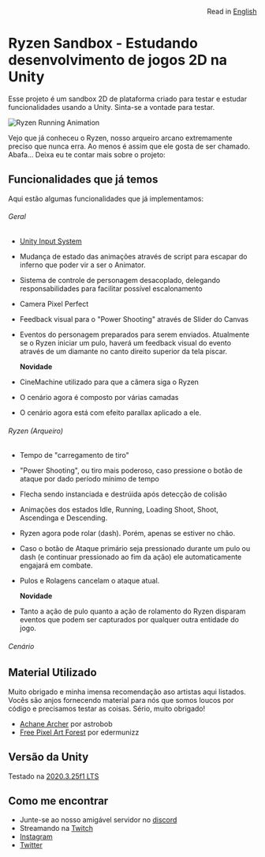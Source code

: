 <p align="right">
  Read in <a href="https://github.com/indiegabo/ryzen-sandbox">English</a>
</p>

# Ryzen Sandbox - Estudando desenvolvimento de jogos 2D na Unity

Esse projeto é um sandbox 2D de plataforma criado para testar e estudar funcionalidades usando a Unity. Sinta-se a vontade para testar.

![Ryzen Running Animation](https://img.itch.zone/aW1hZ2UvOTA2NjA3LzUxMjExMTAuZ2lm/original/pxapC%2B.gif)

Vejo que já conheceu o Ryzen, nosso arqueiro arcano extremamente preciso que nunca erra. Ao menos é assim que ele gosta de ser chamado. Abafa... Deixa eu te contar mais sobre o projeto:

## Funcionalidades que já temos

Aqui estão algumas funcionalidades que já implementamos:

###### Geral

- [Unity Input System](https://docs.unity3d.com/Packages/com.unity.inputsystem@1.0/manual/QuickStartGuide.html)
- Mudança de estado das animações através de script para escapar do inferno que poder vir a ser o Animator.
- Sistema de controle de personagem desacoplado, delegando responsabilidades para facilitar possível escalonamento
- Camera Pixel Perfect
- Feedback visual para o "Power Shooting" através de Slider do Canvas
- Eventos do personagem preparados para serem enviados. Atualmente se o Ryzen iniciar um pulo, haverá um feedback visual do evento através de um diamante no canto direito superior da tela piscar.

  **Novidade**

- CineMachine utilizado para que a câmera siga o Ryzen
- O cenário agora é composto por várias camadas
- O cenário agora está com efeito parallax aplicado a ele.

###### Ryzen (Arqueiro)

- Tempo de "carregamento de tiro"
- "Power Shooting", ou tiro mais poderoso, caso pressione o botão de ataque por dado período mínimo de tempo
- Flecha sendo instanciada e destrúida após detecção de colisão
- Animações dos estados Idle, Running, Loading Shoot, Shoot, Ascendinga e Descending.
- Ryzen agora pode rolar (dash). Porém, apenas se estiver no chão.
- Caso o botão de Ataque primário seja pressionado durante um pulo ou dash (e continuar pressionado ao fim da ação) ele automaticamente engajará em combate.
- Pulos e Rolagens cancelam o ataque atual.

  **Novidade**

- Tanto a ação de pulo quanto a ação de rolamento do Ryzen disparam eventos que podem ser capturados por qualquer outra entidade do jogo.

###### Cenário

## Material Utilizado

Muito obrigado e minha imensa recomendação aso artistas aqui listados. Vocês são anjos fornecendo
material para nós que somos loucos por código e precisamos testar as coisas. Sério, muito obrigado!

- [Achane Archer](https://astrobob.itch.io/arcane-archer) por astrobob
- [Free Pixel Art Forest](https://edermunizz.itch.io/free-pixel-art-forest) por edermunizz

## Versão da Unity

Testado na [2020.3.25f1 LTS](https://unity3d.com/pt/unity/whats-new/2020.3.25)

## Como me encontrar

- Junte-se ao nosso amigável servidor no [discord](https://discord.gg/uvgWxNPk)
- Streamando na [Twitch](https://twitch.tv/indiegabo_dev)
- [Instagram](https://instagram.com/indiegabo)
- [Twitter](https://twitter.com/indiegabo)
